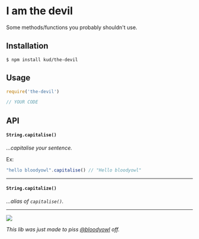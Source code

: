 # I am the devil

Some methods/functions you probably shouldn't use.

## Installation

```console
$ npm install kud/the-devil
```

## Usage

```javascript
require('the-devil')

// YOUR CODE
```

## API

#### `String.capitalise()`

_…capitalise your sentence._

Ex:

```javascript
"hello bloodyowl".capitalise() // "Hello bloodyowl"
```

---

#### `String.capitalize()`

_…alias of `capitalise()`._

---

![](the-devil.jpg)

_This lib was just made to piss [@bloodyowl](https://github.com/bloodyowl/) off._
